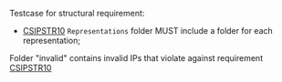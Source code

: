 Testcase for structural requirement:

- [CSIPSTR10](https://dilcisboard.github.io/E-ARK-CSIP/specification/implementation/structure/#CSIPSTR10)
  `Representations` folder MUST include a folder for each representation;

Folder "invalid" contains invalid IPs that violate against requirement [CSIPSTR10](https://dilcisboard.github.io/E-ARK-CSIP/specification/implementation/structure/#CSIPSTR10)
